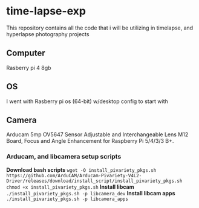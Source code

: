 # time-lapse-exp

 This repository contains all the code that i will be utilizing in timelapse, and hyperlapse photography projects

## Computer
Rasberry pi 4 8gb

## OS

I went with Rasberry pi os (64-bit) w/desktop config to start with

## Camera
Arducam 5mp OV5647 Sensor Adjustable and Interchangeable Lens M12 Board, Focus and Angle Enhancement for Raspberry Pi 5/4/3/3 B+.

### Arducam, and libcamera setup scripts
**Download bash scripts**
`wget -O install_pivariety_pkgs.sh https://github.com/ArduCAM/Arducam-Pivariety-V4L2-Driver/releases/download/install_script/install_pivariety_pkgs.sh`
`chmod +x install_pivariety_pkgs.sh`
**Install libcam**
`./install_pivariety_pkgs.sh -p libcamera_dev`
**Install libcam apps**
`./install_pivariety_pkgs.sh -p libcamera_apps`


